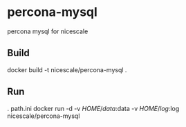 percona-mysql
=============

percona mysql for nicescale

Build
-----

  docker build -t nicescale/percona-mysql .


Run
-----

  . path.ini
  docker run -d -v $HOME/data:$data -v $HOME/log:$log nicescale/percona-mysql
